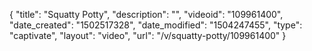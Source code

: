 {
    "title": "Squatty Potty",
    "description": "",
    "videoid": "109961400",
    "date_created": "1502517328",
    "date_modified": "1504247455",
    "type": "captivate",
    "layout": "video",
    "url": "\/v\/squatty-potty\/109961400"
}